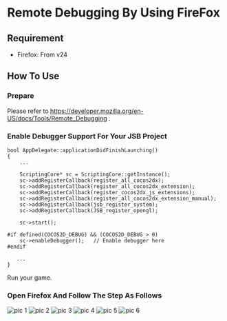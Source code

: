 Remote Debugging By Using FireFox
=================================

Requirement
-----------

* Firefox: From v24

How To Use
----------

### Prepare ###

Please refer to https://developer.mozilla.org/en-US/docs/Tools/Remote_Debugging .

### Enable Debugger Support For Your JSB Project ###

```
bool AppDelegate::applicationDidFinishLaunching()
{
    ...
    
    ScriptingCore* sc = ScriptingCore::getInstance();
    sc->addRegisterCallback(register_all_cocos2dx);
    sc->addRegisterCallback(register_all_cocos2dx_extension);
    sc->addRegisterCallback(register_cocos2dx_js_extensions);
    sc->addRegisterCallback(register_all_cocos2dx_extension_manual);
    sc->addRegisterCallback(jsb_register_system);
    sc->addRegisterCallback(JSB_register_opengl);
    
    sc->start();
    
#if defined(COCOS2D_DEBUG) && (COCOS2D_DEBUG > 0)
    sc->enableDebugger();   // Enable debugger here
#endif

   ...
}
```

Run your game.

### Open Firefox And Follow The Step As Follows ###


![pic 1](https://lh5.googleusercontent.com/-HoxLGBdV2J0/UlZ7ZoFUjyI/AAAAAAAAADM/68GDaCQ1vP0/s0-I/Firefox-Remote-Debug01.jpg)
![pic 2](https://lh6.googleusercontent.com/-7FDIHAYsKAY/UlZ7Yf8W-pI/AAAAAAAAAFQ/joG0AymnuBk/s0-I/Firefox-Remote-Debug02.jpg)
![pic 3](https://lh4.googleusercontent.com/-idvnMRGcGy8/UlZ7Wj6DDuI/AAAAAAAAAC0/L9IVyHLNqeQ/s0-I/Firefox-Remote-Debug04.jpg)
![pic 4](https://lh6.googleusercontent.com/-YuZj7JGAtFE/UlZ9DDGDczI/AAAAAAAAAEQ/D2qIedjP5FU/s0-I/Firefox-Remote-Debug04.png.png)
![pic 5](https://lh3.googleusercontent.com/-cdIcNa3jT5c/UlZ9uapf3OI/AAAAAAAAAEg/MGq3vLHsauw/s0-I/Firefox-Remote-Debug05.png)
![pic 6](https://lh5.googleusercontent.com/-T79-o5ylJKI/UlZ_JJQe3MI/AAAAAAAAAE8/F63fSVxlJKs/s0-I/Firefox-Remote-Debug06.png)

